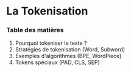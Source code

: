 # La Tokenisation

### Table des matières
1.  Pourquoi tokeniser le texte ?
2.  Stratégies de tokenisation (Word, Subword)
3.  Exemples d'algorithmes (BPE, WordPiece)
4.  Tokens spéciaux (PAD, CLS, SEP)



